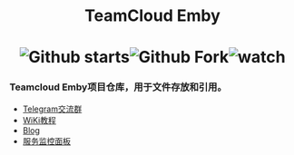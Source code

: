 # <p align="center">TeamCloud Emby</p> 
# <div align=center>![Github starts](https://img.shields.io/github/stars/xiaoye88/TeamBlog?style=social)![Github Fork](https://img.shields.io/github/forks/xiaoye88/TeamCloud-Emby?style=social)![watch](https://img.shields.io/github/watchers/xiaoye88/TeamBlog?style=social)
### Teamcloud Emby项目仓库，用于文件存放和引用。
* [Telegram交流群](https://t.me/TeamCloud_Emby)
* [WiKi教程](https://wiki.treamcloud.com)
* [Blog](https://blog.treamcloud.com)
* [服务监控面板](https://uptime.treamcloud.com/status/web)
